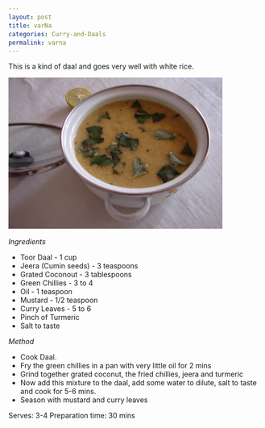 ```yaml
---
layout: post
title: varNa
categories: Curry-and-Daals
permalink: varna
---
```


This is a kind of daal and goes very well with white rice.

<img src="/images/29.jpg" style="height:300px;width:425px" />

*Ingredients*

-   Toor Daal - 1 cup
-   Jeera (Cumin seeds) - 3 teaspoons
-   Grated Coconout - 3 tablespoons
-   Green Chillies - 3 to 4
-   Oil - 1 teaspoon
-   Mustard - 1/2 teaspoon
-   Curry Leaves - 5 to 6
-   Pinch of Turmeric
-   Salt to taste

*Method*

-   Cook Daal.
-   Fry the green chillies in a pan with very little oil for 2 mins
-   Grind together grated coconut, the fried chillies, jeera and
    turmeric
-   Now add this mixture to the daal, add some water to dilute, salt to
    taste and cook for 5-6 mins.
-   Season with mustard and curry leaves

Serves: 3-4
Preparation time: 30 mins
